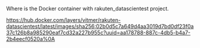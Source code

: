 Where is the Docker container with rakuten_datascientest project.

https://hub.docker.com/layers/vitmer/rakuten-datascientest/latest/images/sha256:02b0d5c7a649d4aa3019d7bd0df23f0a37c126b8a985290eaf7cd32a227b955c?uuid=aa178788-887c-4db5-b4a7-2b4eecf0520a%0A
